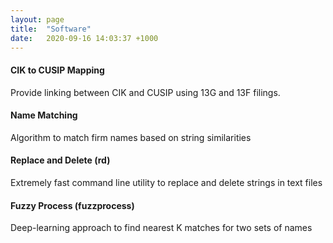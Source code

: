 ```yaml
---
layout: page
title:  "Software"
date:   2020-09-16 14:03:37 +1000
---
```


<h4 href="https://github.com/leoliu0/cik-cusip-mapping">CIK to CUSIP Mapping</h4>
Provide linking between CIK and CUSIP using 13G and 13F filings. 

<h4 href="https://github.com/leoliu0/name_matching">Name Matching</h4>
Algorithm to match firm names based on string similarities

<h4 href="https://github.com/leoliu0/rd">Replace and Delete (rd)</h4>
Extremely fast command line utility to replace and delete strings in text files

<h4 href="https://github.com/leoliu0/fuzzprocess">Fuzzy Process (fuzzprocess)</h4>
Deep-learning approach to find nearest K matches for two sets of names

[jekyll-docs]: https://jekyllrb.com/docs/home
[jekyll-gh]:   https://github.com/jekyll/jekyll
[jekyll-talk]: https://talk.jekyllrb.com/
